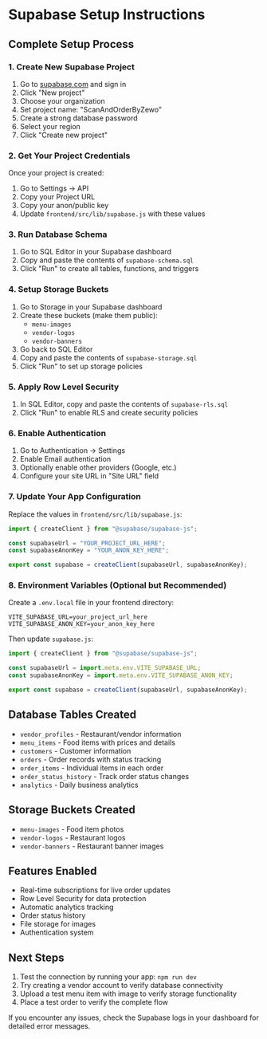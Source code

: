 # Supabase Setup Instructions

## Complete Setup Process

### 1. Create New Supabase Project
1. Go to [supabase.com](https://supabase.com) and sign in
2. Click "New project"
3. Choose your organization
4. Set project name: "ScanAndOrderByZewo"
5. Create a strong database password
6. Select your region
7. Click "Create new project"

### 2. Get Your Project Credentials
Once your project is created:
1. Go to Settings → API
2. Copy your Project URL
3. Copy your anon/public key
4. Update `frontend/src/lib/supabase.js` with these values

### 3. Run Database Schema
1. Go to SQL Editor in your Supabase dashboard
2. Copy and paste the contents of `supabase-schema.sql`
3. Click "Run" to create all tables, functions, and triggers

### 4. Setup Storage Buckets
1. Go to Storage in your Supabase dashboard
2. Create these buckets (make them public):
   - `menu-images`
   - `vendor-logos`
   - `vendor-banners`
3. Go back to SQL Editor
4. Copy and paste the contents of `supabase-storage.sql`
5. Click "Run" to set up storage policies

### 5. Apply Row Level Security
1. In SQL Editor, copy and paste the contents of `supabase-rls.sql`
2. Click "Run" to enable RLS and create security policies

### 6. Enable Authentication
1. Go to Authentication → Settings
2. Enable Email authentication
3. Optionally enable other providers (Google, etc.)
4. Configure your site URL in "Site URL" field

### 7. Update Your App Configuration
Replace the values in `frontend/src/lib/supabase.js`:

```javascript
import { createClient } from "@supabase/supabase-js";

const supabaseUrl = "YOUR_PROJECT_URL_HERE";
const supabaseAnonKey = "YOUR_ANON_KEY_HERE";

export const supabase = createClient(supabaseUrl, supabaseAnonKey);
```

### 8. Environment Variables (Optional but Recommended)
Create a `.env.local` file in your frontend directory:

```
VITE_SUPABASE_URL=your_project_url_here
VITE_SUPABASE_ANON_KEY=your_anon_key_here
```

Then update `supabase.js`:

```javascript
import { createClient } from "@supabase/supabase-js";

const supabaseUrl = import.meta.env.VITE_SUPABASE_URL;
const supabaseAnonKey = import.meta.env.VITE_SUPABASE_ANON_KEY;

export const supabase = createClient(supabaseUrl, supabaseAnonKey);
```

## Database Tables Created

- `vendor_profiles` - Restaurant/vendor information
- `menu_items` - Food items with prices and details
- `customers` - Customer information
- `orders` - Order records with status tracking
- `order_items` - Individual items in each order
- `order_status_history` - Track order status changes
- `analytics` - Daily business analytics

## Storage Buckets Created

- `menu-images` - Food item photos
- `vendor-logos` - Restaurant logos
- `vendor-banners` - Restaurant banner images

## Features Enabled

- Real-time subscriptions for live order updates
- Row Level Security for data protection
- Automatic analytics tracking
- Order status history
- File storage for images
- Authentication system

## Next Steps

1. Test the connection by running your app: `npm run dev`
2. Try creating a vendor account to verify database connectivity
3. Upload a test menu item with image to verify storage functionality
4. Place a test order to verify the complete flow

If you encounter any issues, check the Supabase logs in your dashboard for detailed error messages.